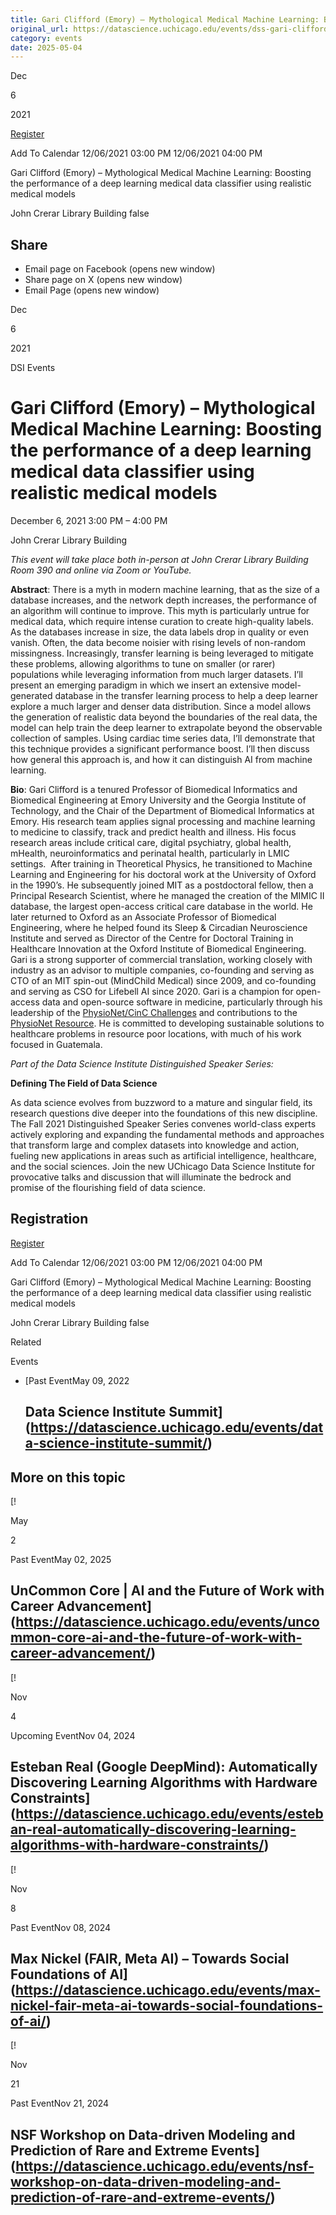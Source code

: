 ```yaml
---
title: Gari Clifford (Emory) – Mythological Medical Machine Learning: Boosting the performance of a deep learning medical data classifier using realistic medical models – DSI
original_url: https://datascience.uchicago.edu/events/dss-gari-clifford
category: events
date: 2025-05-04
---
```


Dec

6

2021

[Register](https://www.eventbrite.com/e/gari-clifford-emory-mythological-medical-machine-learning-tickets-211801041617)

Add To Calendar 12/06/2021 03:00 PM
12/06/2021 04:00 PM

Gari Clifford (Emory) – Mythological Medical Machine Learning: Boosting the performance of a deep learning medical data classifier using realistic medical models

John Crerar Library Building
false

## Share

* Email page on Facebook (opens new window)
* Share page on X (opens new window)
* Email Page (opens new window)

<!-- Table-like structure detected -->

Dec

6

2021

DSI Events

# Gari Clifford (Emory) – Mythological Medical Machine Learning: Boosting the performance of a deep learning medical data classifier using realistic medical models

December 6, 2021 3:00 PM – 4:00 PM

John Crerar Library Building

*This event will take place both in-person at John Crerar Library Building Room 390 and online via Zoom or YouTube.*

**Abstract**: There is a myth in modern machine learning, that as the size of a database increases, and the network depth increases, the performance of an algorithm will continue to improve. This myth is particularly untrue for medical data, which require intense curation to create high-quality labels. As the databases increase in size, the data labels drop in quality or even vanish. Often, the data become noisier with rising levels of non-random missingness. Increasingly, transfer learning is being leveraged to mitigate these problems, allowing algorithms to tune on smaller (or rarer) populations while leveraging information from much larger datasets. I’ll present an emerging paradigm in which we insert an extensive model-generated database in the transfer learning process to help a deep learner explore a much larger and denser data distribution. Since a model allows the generation of realistic data beyond the boundaries of the real data, the model can help train the deep learner to extrapolate beyond the observable collection of samples. Using cardiac time series data, I’ll demonstrate that this technique provides a significant performance boost. I’ll then discuss how general this approach is, and how it can distinguish AI from machine learning.

**Bio**: Gari Clifford is a tenured Professor of Biomedical Informatics and Biomedical Engineering at Emory University and the Georgia Institute of Technology, and the Chair of the Department of Biomedical Informatics at Emory. His research team applies signal processing and machine learning to medicine to classify, track and predict health and illness. His focus research areas include critical care, digital psychiatry, global health, mHealth, neuroinformatics and perinatal health, particularly in LMIC settings.  After training in Theoretical Physics, he transitioned to Machine Learning and Engineering for his doctoral work at the University of Oxford in the 1990’s. He subsequently joined MIT as a postdoctoral fellow, then a Principal Research Scientist, where he managed the creation of the MIMIC II database, the largest open-access critical care database in the world. He later returned to Oxford as an Associate Professor of Biomedical Engineering, where he helped found its Sleep & Circadian Neuroscience Institute and served as Director of the Centre for Doctoral Training in Healthcare Innovation at the Oxford Institute of Biomedical Engineering. Gari is a strong supporter of commercial translation, working closely with industry as an advisor to multiple companies, co-founding and serving as CTO of an MIT spin-out (MindChild Medical) since 2009, and co-founding and serving as CSO for Lifebell AI since 2020. Gari is a champion for open-access data and open-source software in medicine, particularly through his leadership of the [PhysioNet/CinC Challenges](https://urldefense.com/v3/__https://physionet.org/challenge/__;!!BpyFHLRN4TMTrA!uRhz_WcSS47WT_WkjzC0cH0qXWuGYe5BxrsfCdEq62G-rljf2paYEnWN9S7dMxBvQCE$) and contributions to the [PhysioNet Resource](https://urldefense.com/v3/__https://physionet.org/__;!!BpyFHLRN4TMTrA!uRhz_WcSS47WT_WkjzC0cH0qXWuGYe5BxrsfCdEq62G-rljf2paYEnWN9S7dc5N8cEc$). He is committed to developing sustainable solutions to healthcare problems in resource poor locations, with much of his work focused in Guatemala.

*Part of the Data Science Institute Distinguished Speaker Series:*

**Defining The Field of Data Science**

As data science evolves from buzzword to a mature and singular field, its research questions dive deeper into the foundations of this new discipline. The Fall 2021 Distinguished Speaker Series convenes world-class experts actively exploring and expanding the fundamental methods and approaches that transform large and complex datasets into knowledge and action, fueling new applications in areas such as artificial intelligence, healthcare, and the social sciences. Join the new UChicago Data Science Institute for provocative talks and discussion that will illuminate the bedrock and promise of the flourishing field of data science.

## Registration

[Register](https://www.eventbrite.com/e/gari-clifford-emory-mythological-medical-machine-learning-tickets-211801041617)

Add To Calendar 12/06/2021 03:00 PM
12/06/2021 04:00 PM

Gari Clifford (Emory) – Mythological Medical Machine Learning: Boosting the performance of a deep learning medical data classifier using realistic medical models

John Crerar Library Building
false

Related

Events

* [Past EventMay 09, 2022

  ## Data Science Institute Summit](https://datascience.uchicago.edu/events/data-science-institute-summit/)

## More on this topic

[!

May

2

Past EventMay 02, 2025

## UnCommon Core | AI and the Future of Work with Career Advancement](https://datascience.uchicago.edu/events/uncommon-core-ai-and-the-future-of-work-with-career-advancement/)
[!

Nov

4

Upcoming EventNov 04, 2024

## Esteban Real (Google DeepMind): Automatically Discovering Learning Algorithms with Hardware Constraints](https://datascience.uchicago.edu/events/esteban-real-automatically-discovering-learning-algorithms-with-hardware-constraints/)
[!

Nov

8

Past EventNov 08, 2024

## Max Nickel (FAIR, Meta AI) – Towards Social Foundations of AI](https://datascience.uchicago.edu/events/max-nickel-fair-meta-ai-towards-social-foundations-of-ai/)
[!

Nov

21

Past EventNov 21, 2024

## NSF Workshop on Data-driven Modeling and Prediction of Rare and Extreme Events](https://datascience.uchicago.edu/events/nsf-workshop-on-data-driven-modeling-and-prediction-of-rare-and-extreme-events/)